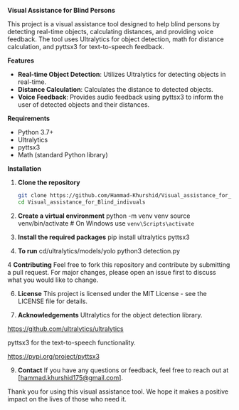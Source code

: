 **Visual Assistance for Blind Persons**


This project is a visual assistance tool designed to help blind persons by detecting real-time objects, calculating distances, and providing voice feedback. The tool uses Ultralytics for object detection, math for distance calculation, and pyttsx3 for text-to-speech feedback.

**Features**

- **Real-time Object Detection**: Utilizes Ultralytics for detecting objects in real-time.
- **Distance Calculation**: Calculates the distance to detected objects.
- **Voice Feedback**: Provides audio feedback using pyttsx3 to inform the user of detected objects and their distances.

**Requirements**

- Python 3.7+
- Ultralytics
- pyttsx3
- Math (standard Python library)

**Installation**

1. **Clone the repository**

   ```bash
   git clone https://github.com/Hammad-Khurshid/Visual_assistance_for_Blind_indivuals.git
   cd Visual_assistance_for_Blind_indivuals

2. **Create a virtual environment**
   python -m venv venv
   source venv/bin/activate  # On Windows use `venv\Scripts\activate`
   
3. **Install the required packages**
    pip install ultralytics pyttsx3

4. **To run**
    cd/ultralytics/models/yolo
    python3 detection.py
    
4  **Contributing**
Feel free to fork this repository and contribute by submitting a pull request. For major changes, please open an issue first to discuss what you would like to change.

6.  **License**
This project is licensed under the MIT License - see the LICENSE file for details.

7.  **Acknowledgements**
Ultralytics for the object detection library.

https://github.com/ultralytics/ultralytics

pyttsx3 for the text-to-speech functionality.

https://pypi.org/project/pyttsx3

9.  **Contact**
If you have any questions or feedback, feel free to reach out at [hammad.khurshid175@gmail.com].

Thank you for using this visual assistance tool. We hope it makes a positive impact on the lives of those who need it.
